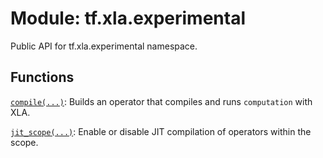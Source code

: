 <div itemscope itemtype="http://developers.google.com/ReferenceObject">
<meta itemprop="name" content="tf.xla.experimental" />
<meta itemprop="path" content="Stable" />
</div>

# Module: tf.xla.experimental

Public API for tf.xla.experimental namespace.

<!-- Placeholder for "Used in" -->


## Functions

[`compile(...)`](../../tf/xla/experimental/compile.md): Builds an operator that compiles and runs `computation` with XLA.

[`jit_scope(...)`](../../tf/xla/experimental/jit_scope.md): Enable or disable JIT compilation of operators within the scope.

